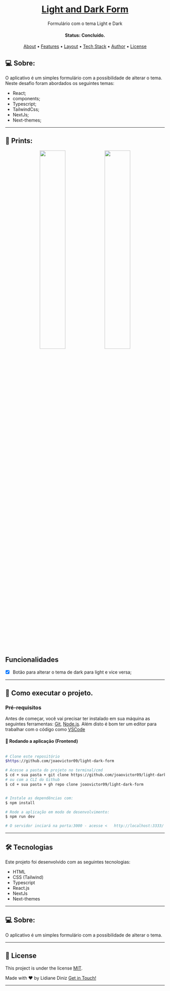 <h1 align="center">
    <a href="#"> Light and Dark Form </a>
</h1>

<p align="center"> Formulário com o tema Light e Dark </p>

<h4 align="center"> 
	 Status: Concluído.
</h4>

<p align="center">
 <a href="#-about">About</a> •
 <a href="#-Features">Features</a> •
 <a href="#-layout">Layout</a> • 
 <a href="#-tech-stack">Tech Stack</a> • 
 <a href="#-author">Author</a> • 
 <a href="#-license">License</a>

</p>

## 💻 Sobre:

O aplicativo é um simples formulário com a possibilidade de alterar o tema.
Neste desafio foram abordados os seguintes temas:

- React;
- components;
- Typescript;
- TailwindCss;
- NextJs;
- Next-themes;

---

## 📸 Prints:

<div direction="row" width="100%" height="max" align="center">
	<img width="40%" src="https://github.com/joaovictor09/Todo-App-React/assets/62621446/42e57fac-4422-451e-a51e-c5f525159d52" />
	<img width="40%" src="https://github.com/joaovictor09/Todo-App-React/assets/62621446/d38d46d6-6bb3-487a-b073-e480fcc22a01" />
		
</div>

## Funcionalidades

- [x] Botão para alterar o tema de dark para light e vice versa;

---

## 🚀 Como executar o projeto.

### Pré-requisitos

Antes de começar, você vai precisar ter instalado em sua máquina as seguintes ferramentas:
[Git](https://git-scm.com), [Node.js](https://nodejs.org/en/). 
Além disto é bom ter um editor para trabalhar com o código como [VSCode](https://code.visualstudio.com/)



#### 🎲 Rodando a aplicação (Frontend)

```bash

# Clone este repositório
$https://github.com/joaovictor09/light-dark-form

# Acesse a pasta do projeto no terminal/cmd
$ cd + sua pasta + git clone https://github.com/joaovictor09/light-dark-form
# ou com a CLI do Github
$ cd + sua pasta + gh repo clone joaovictor09/light-dark-form


# Instale as dependências com:
$ npm install

# Rode a aplicação em modo de desenvolvimento:
$ npm run dev

# O servidor inciará na porta:3000 - acesse <   http://localhost:3333/ >
```
---


## 🛠 Tecnologias

Este projeto foi desenvolvido com as seguintes tecnologias:

- HTML
- CSS (Tailwind)
- Typescript
- React.js
- NextJs
- Next-themes

---


## 💻 Sobre:


O aplicativo é um simples formulário com a possibilidade de alterar o tema.

---

## 📝 License

This project is under the license [MIT](./LICENSE).

Made with ❤️ by Lidiane Diniz  [Get in Touch!](https://www.linkedin.com/in/lidiane-cristina-diniz)

---
